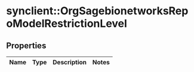 # synclient::OrgSagebionetworksRepoModelRestrictionLevel


## Properties
Name | Type | Description | Notes
------------ | ------------- | ------------- | -------------


